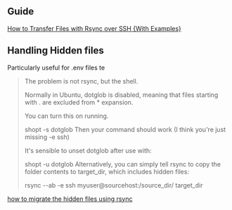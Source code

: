 

## Guide

[How to Transfer Files with Rsync over SSH {With Examples}](https://phoenixnap.com/kb/how-to-rsync-over-ssh)

## Handling Hidden files

Particularly useful for .env files
te
> The problem is not rsync, but the shell.
>
> Normally in Ubuntu, dotglob is disabled, meaning that files starting with . are excluded from * expansion.
>
> You can turn this on running.
>
> shopt -s dotglob
> Then your command should work (I think you're just missing -e ssh)
>
> It's sensible to unset dotglob after use with:
>
> shopt -u dotglob
> Alternatively, you can simply tell rsync to copy the folder contents to target_dir, which includes hidden files:
>
> rsync --ab -e ssh myuser@sourcehost:/source_dir/ target_dir

[how to migrate the hidden files using rsync](https://askubuntu.com/questions/1098640/how-to-migrate-the-hidden-files-using-rsync)
